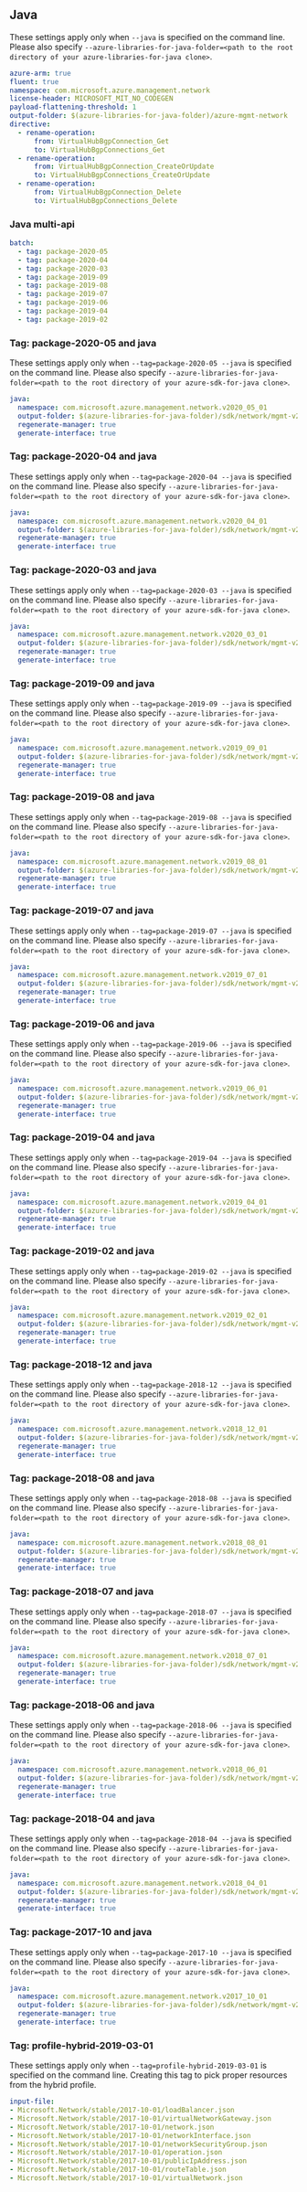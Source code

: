 ## Java

These settings apply only when `--java` is specified on the command line.
Please also specify `--azure-libraries-for-java-folder=<path to the root directory of your azure-libraries-for-java clone>`.

``` yaml $(java)
azure-arm: true
fluent: true
namespace: com.microsoft.azure.management.network
license-header: MICROSOFT_MIT_NO_CODEGEN
payload-flattening-threshold: 1
output-folder: $(azure-libraries-for-java-folder)/azure-mgmt-network
directive:
  - rename-operation:
      from: VirtualHubBgpConnection_Get
      to: VirtualHubBgpConnections_Get
  - rename-operation:
      from: VirtualHubBgpConnection_CreateOrUpdate
      to: VirtualHubBgpConnections_CreateOrUpdate
  - rename-operation:
      from: VirtualHubBgpConnection_Delete
      to: VirtualHubBgpConnections_Delete
```

### Java multi-api

``` yaml $(java) && $(multiapi)
batch:
  - tag: package-2020-05
  - tag: package-2020-04
  - tag: package-2020-03
  - tag: package-2019-09
  - tag: package-2019-08
  - tag: package-2019-07
  - tag: package-2019-06
  - tag: package-2019-04
  - tag: package-2019-02
```

### Tag: package-2020-05 and java

These settings apply only when `--tag=package-2020-05 --java` is specified on the command line.
Please also specify `--azure-libraries-for-java-folder=<path to the root directory of your azure-sdk-for-java clone>`.

``` yaml $(tag) == 'package-2020-05' && $(java) && $(multiapi)
java:
  namespace: com.microsoft.azure.management.network.v2020_05_01
  output-folder: $(azure-libraries-for-java-folder)/sdk/network/mgmt-v2020_05_01
  regenerate-manager: true
  generate-interface: true
```

### Tag: package-2020-04 and java

These settings apply only when `--tag=package-2020-04 --java` is specified on the command line.
Please also specify `--azure-libraries-for-java-folder=<path to the root directory of your azure-sdk-for-java clone>`.

``` yaml $(tag) == 'package-2020-04' && $(java) && $(multiapi)
java:
  namespace: com.microsoft.azure.management.network.v2020_04_01
  output-folder: $(azure-libraries-for-java-folder)/sdk/network/mgmt-v2020_04_01
  regenerate-manager: true
  generate-interface: true
```

### Tag: package-2020-03 and java

These settings apply only when `--tag=package-2020-03 --java` is specified on the command line.
Please also specify `--azure-libraries-for-java-folder=<path to the root directory of your azure-sdk-for-java clone>`.

``` yaml $(tag) == 'package-2020-03' && $(java) && $(multiapi)
java:
  namespace: com.microsoft.azure.management.network.v2020_03_01
  output-folder: $(azure-libraries-for-java-folder)/sdk/network/mgmt-v2020_03_01
  regenerate-manager: true
  generate-interface: true
```

### Tag: package-2019-09 and java

These settings apply only when `--tag=package-2019-09 --java` is specified on the command line.
Please also specify `--azure-libraries-for-java-folder=<path to the root directory of your azure-sdk-for-java clone>`.

``` yaml $(tag) == 'package-2019-09' && $(java) && $(multiapi)
java:
  namespace: com.microsoft.azure.management.network.v2019_09_01
  output-folder: $(azure-libraries-for-java-folder)/sdk/network/mgmt-v2019_09_01
  regenerate-manager: true
  generate-interface: true
```

### Tag: package-2019-08 and java

These settings apply only when `--tag=package-2019-08 --java` is specified on the command line.
Please also specify `--azure-libraries-for-java-folder=<path to the root directory of your azure-sdk-for-java clone>`.

``` yaml $(tag) == 'package-2019-08' && $(java) && $(multiapi)
java:
  namespace: com.microsoft.azure.management.network.v2019_08_01
  output-folder: $(azure-libraries-for-java-folder)/sdk/network/mgmt-v2019_08_01
  regenerate-manager: true
  generate-interface: true
```

### Tag: package-2019-07 and java

These settings apply only when `--tag=package-2019-07 --java` is specified on the command line.
Please also specify `--azure-libraries-for-java-folder=<path to the root directory of your azure-sdk-for-java clone>`.

``` yaml $(tag) == 'package-2019-07' && $(java) && $(multiapi)
java:
  namespace: com.microsoft.azure.management.network.v2019_07_01
  output-folder: $(azure-libraries-for-java-folder)/sdk/network/mgmt-v2019_07_01
  regenerate-manager: true
  generate-interface: true
```

### Tag: package-2019-06 and java

These settings apply only when `--tag=package-2019-06 --java` is specified on the command line.
Please also specify `--azure-libraries-for-java-folder=<path to the root directory of your azure-sdk-for-java clone>`.

``` yaml $(tag) == 'package-2019-06' && $(java) && $(multiapi)
java:
  namespace: com.microsoft.azure.management.network.v2019_06_01
  output-folder: $(azure-libraries-for-java-folder)/sdk/network/mgmt-v2019_06_01
  regenerate-manager: true
  generate-interface: true
```

### Tag: package-2019-04 and java

These settings apply only when `--tag=package-2019-04 --java` is specified on the command line.
Please also specify `--azure-libraries-for-java-folder=<path to the root directory of your azure-sdk-for-java clone>`.

``` yaml $(tag) == 'package-2019-04' && $(java) && $(multiapi)
java:
  namespace: com.microsoft.azure.management.network.v2019_04_01
  output-folder: $(azure-libraries-for-java-folder)/sdk/network/mgmt-v2019_04_01
  regenerate-manager: true
  generate-interface: true
```

### Tag: package-2019-02 and java

These settings apply only when `--tag=package-2019-02 --java` is specified on the command line.
Please also specify `--azure-libraries-for-java-folder=<path to the root directory of your azure-sdk-for-java clone>`.

``` yaml $(tag) == 'package-2019-02' && $(java) && $(multiapi)
java:
  namespace: com.microsoft.azure.management.network.v2019_02_01
  output-folder: $(azure-libraries-for-java-folder)/sdk/network/mgmt-v2019_02_01
  regenerate-manager: true
  generate-interface: true
```

### Tag: package-2018-12 and java

These settings apply only when `--tag=package-2018-12 --java` is specified on the command line.
Please also specify `--azure-libraries-for-java-folder=<path to the root directory of your azure-sdk-for-java clone>`.

``` yaml $(tag) == 'package-2018-12' && $(java) && $(multiapi)
java:
  namespace: com.microsoft.azure.management.network.v2018_12_01
  output-folder: $(azure-libraries-for-java-folder)/sdk/network/mgmt-v2018_12_01
  regenerate-manager: true
  generate-interface: true
```

### Tag: package-2018-08 and java

These settings apply only when `--tag=package-2018-08 --java` is specified on the command line.
Please also specify `--azure-libraries-for-java-folder=<path to the root directory of your azure-sdk-for-java clone>`.

``` yaml $(tag) == 'package-2018-08' && $(java) && $(multiapi)
java:
  namespace: com.microsoft.azure.management.network.v2018_08_01
  output-folder: $(azure-libraries-for-java-folder)/sdk/network/mgmt-v2018_08_01
  regenerate-manager: true
  generate-interface: true
```

### Tag: package-2018-07 and java

These settings apply only when `--tag=package-2018-07 --java` is specified on the command line.
Please also specify `--azure-libraries-for-java-folder=<path to the root directory of your azure-sdk-for-java clone>`.

``` yaml $(tag) == 'package-2018-07' && $(java) && $(multiapi)
java:
  namespace: com.microsoft.azure.management.network.v2018_07_01
  output-folder: $(azure-libraries-for-java-folder)/sdk/network/mgmt-v2018_07_01
  regenerate-manager: true
  generate-interface: true
```

### Tag: package-2018-06 and java

These settings apply only when `--tag=package-2018-06 --java` is specified on the command line.
Please also specify `--azure-libraries-for-java-folder=<path to the root directory of your azure-sdk-for-java clone>`.

``` yaml $(tag) == 'package-2018-06' && $(java) && $(multiapi)
java:
  namespace: com.microsoft.azure.management.network.v2018_06_01
  output-folder: $(azure-libraries-for-java-folder)/sdk/network/mgmt-v2018_06_01
  regenerate-manager: true
  generate-interface: true
```

### Tag: package-2018-04 and java

These settings apply only when `--tag=package-2018-04 --java` is specified on the command line.
Please also specify `--azure-libraries-for-java-folder=<path to the root directory of your azure-sdk-for-java clone>`.

``` yaml $(tag) == 'package-2018-04' && $(java) && $(multiapi)
java:
  namespace: com.microsoft.azure.management.network.v2018_04_01
  output-folder: $(azure-libraries-for-java-folder)/sdk/network/mgmt-v2018_04_01
  regenerate-manager: true
  generate-interface: true
```

### Tag: package-2017-10 and java

These settings apply only when `--tag=package-2017-10 --java` is specified on the command line.
Please also specify `--azure-libraries-for-java-folder=<path to the root directory of your azure-sdk-for-java clone>`.

``` yaml $(tag) == 'package-2017-10' && $(java) && $(multiapi)
java:
  namespace: com.microsoft.azure.management.network.v2017_10_01
  output-folder: $(azure-libraries-for-java-folder)/sdk/network/mgmt-v2017_10_01
  regenerate-manager: true
  generate-interface: true
```

### Tag: profile-hybrid-2019-03-01

These settings apply only when `--tag=profile-hybrid-2019-03-01` is specified on the command line.
Creating this tag to pick proper resources from the hybrid profile.

``` yaml $(tag) == 'profile-hybrid-2019-03-01'
input-file:
- Microsoft.Network/stable/2017-10-01/loadBalancer.json
- Microsoft.Network/stable/2017-10-01/virtualNetworkGateway.json
- Microsoft.Network/stable/2017-10-01/network.json
- Microsoft.Network/stable/2017-10-01/networkInterface.json
- Microsoft.Network/stable/2017-10-01/networkSecurityGroup.json
- Microsoft.Network/stable/2017-10-01/operation.json
- Microsoft.Network/stable/2017-10-01/publicIpAddress.json
- Microsoft.Network/stable/2017-10-01/routeTable.json
- Microsoft.Network/stable/2017-10-01/virtualNetwork.json
```
